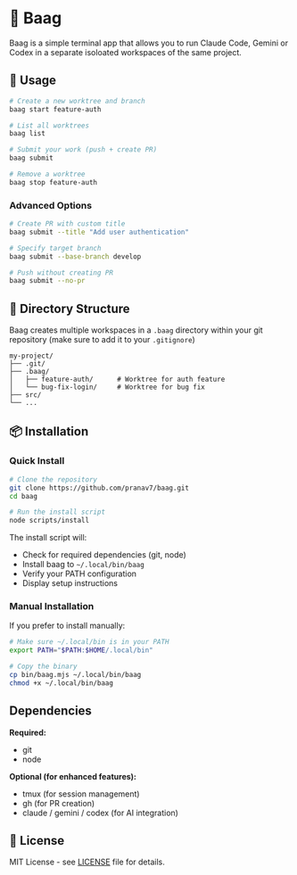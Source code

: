 # 🌳 Baag

Baag is a simple terminal app that allows you to run Claude Code, Gemini or Codex in a separate isoloated workspaces of the same project.

## 🚀 Usage

```bash
# Create a new worktree and branch
baag start feature-auth

# List all worktrees
baag list

# Submit your work (push + create PR)
baag submit

# Remove a worktree
baag stop feature-auth
```

### Advanced Options

```bash
# Create PR with custom title
baag submit --title "Add user authentication"

# Specify target branch
baag submit --base-branch develop

# Push without creating PR
baag submit --no-pr
```

## 📁 Directory Structure

Baag creates multiple workspaces in a `.baag` directory within your git repository (make sure to add it to your `.gitignore`)

```
my-project/
├── .git/
├── .baag/
│   ├── feature-auth/      # Worktree for auth feature
│   └── bug-fix-login/     # Worktree for bug fix
├── src/
└── ...
```


## 📦 Installation

### Quick Install

```bash
# Clone the repository
git clone https://github.com/pranav7/baag.git
cd baag

# Run the install script
node scripts/install
```

The install script will:
- Check for required dependencies (git, node)
- Install baag to `~/.local/bin/baag`
- Verify your PATH configuration
- Display setup instructions

### Manual Installation

If you prefer to install manually:

```bash
# Make sure ~/.local/bin is in your PATH
export PATH="$PATH:$HOME/.local/bin"

# Copy the binary
cp bin/baag.mjs ~/.local/bin/baag
chmod +x ~/.local/bin/baag
```

## Dependencies

**Required:**
- git
- node

**Optional (for enhanced features):**
- tmux (for session management)
- gh (for PR creation)
- claude / gemini / codex (for AI integration)

## 📄 License

MIT License - see [LICENSE](LICENSE) file for details.
